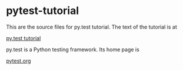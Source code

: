 pytest-tutorial
===============

This are the source files for py.test tutorial. The text of
the tutorial is at

[py.test tutorial](http://www.ajanicij.info/content/pytest-tutorial)

py.test is a Python testing framework. Its home page is

[pytest.org](http://pytest.org)


